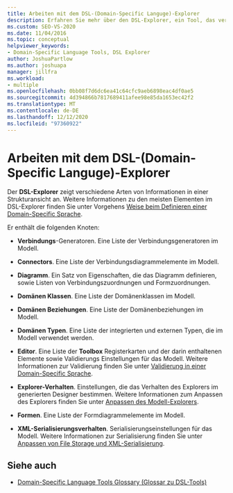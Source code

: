 ```yaml
---
title: Arbeiten mit dem DSL-(Domain-Specific Languge)-Explorer
description: Erfahren Sie mehr über den DSL-Explorer, ein Tool, das verschiedene Arten von Informationen in einer Strukturansicht anzeigt und mehrere Knoten zum Definieren einer domänenspezifischen Sprache umfasst.
ms.custom: SEO-VS-2020
ms.date: 11/04/2016
ms.topic: conceptual
helpviewer_keywords:
- Domain-Specific Language Tools, DSL Explorer
author: JoshuaPartlow
ms.author: joshuapa
manager: jillfra
ms.workload:
- multiple
ms.openlocfilehash: 0bb08f7d6dc6ea41c64cfc9aeb6898eac4df0ae5
ms.sourcegitcommit: 4d394866b7817689411afee98e85da1653ec42f2
ms.translationtype: MT
ms.contentlocale: de-DE
ms.lasthandoff: 12/12/2020
ms.locfileid: "97360922"
---
```

# <a name="working-with-the-domain-specific-language-explorer"></a>Arbeiten mit dem DSL-(Domain-Specific Languge)-Explorer
Der **DSL-Explorer** zeigt verschiedene Arten von Informationen in einer Strukturansicht an. Weitere Informationen zu den meisten Elementen im DSL-Explorer finden Sie unter Vorgehens [Weise beim Definieren einer Domain-Specific Sprache](../modeling/how-to-define-a-domain-specific-language.md).

 Er enthält die folgenden Knoten:

- **Verbindungs**-Generatoren. Eine Liste der Verbindungsgeneratoren im Modell.

- **Connectors**. Eine Liste der Verbindungsdiagrammelemente im Modell.

- **Diagramm**. Ein Satz von Eigenschaften, die das Diagramm definieren, sowie Listen von Verbindungszuordnungen und Formzuordnungen.

- **Domänen Klassen**. Eine Liste der Domänenklassen im Modell.

- **Domänen Beziehungen**. Eine Liste der Domänenbeziehungen im Modell.

- **Domänen Typen**. Eine Liste der integrierten und externen Typen, die im Modell verwendet werden.

- **Editor**. Eine Liste der **Toolbox** Registerkarten und der darin enthaltenen Elemente sowie Validierungs Einstellungen für das Modell. Weitere Informationen zur Validierung finden Sie unter [Validierung in einer Domain-Specific Sprache](../modeling/validation-in-a-domain-specific-language.md).

- **Explorer-Verhalten**. Einstellungen, die das Verhalten des Explorers im generierten Designer bestimmen. Weitere Informationen zum Anpassen des Explorers finden Sie unter [Anpassen des Modell-Explorers](../modeling/customizing-the-model-explorer.md).

- **Formen**. Eine Liste der Formdiagrammelemente im Modell.

- **XML-Serialisierungsverhalten**. Serialisierungseinstellungen für das Modell. Weitere Informationen zur Serialisierung finden Sie unter [Anpassen von File Storage und XML-Serialisierung](../modeling/customizing-file-storage-and-xml-serialization.md).

## <a name="see-also"></a>Siehe auch

- [Domain-Specific Language Tools Glossary (Glossar zu DSL-Tools)](/previous-versions/bb126564(v=vs.100))